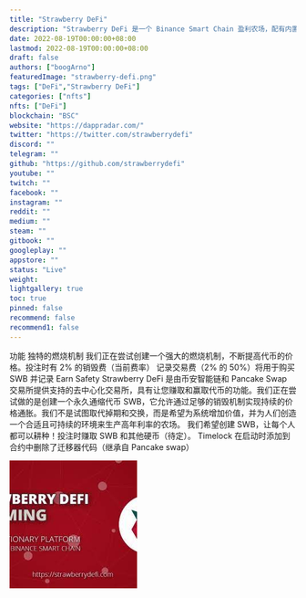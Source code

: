 ```yaml
---
title: "Strawberry DeFi"
description: "Strawberry DeFi 是一个 Binance Smart Chain 盈利农场，配有内置写入引擎的高级加密地图。"
date: 2022-08-19T00:00:00+08:00
lastmod: 2022-08-19T00:00:00+08:00
draft: false
authors: ["boogArno"]
featuredImage: "strawberry-defi.png"
tags: ["DeFi","Strawberry DeFi"]
categories: ["nfts"]
nfts: ["DeFi"]
blockchain: "BSC"
website: "https://dappradar.com/"
twitter: "https://twitter.com/strawberrydefi"
discord: ""
telegram: ""
github: "https://github.com/strawberrydefi"
youtube: ""
twitch: ""
facebook: ""
instagram: ""
reddit: ""
medium: ""
steam: ""
gitbook: ""
googleplay: ""
appstore: ""
status: "Live"
weight: 
lightgallery: true
toc: true
pinned: false
recommend: false
recommend1: false
---
```

功能 独特的燃烧机制 我们正在尝试创建一个强大的燃烧机制，不断提高代币的价格。投注时有 2% 的销毁费（当前费率） 记录交易费（2% 的 50%）将用于购买 SWB 并记录 Earn Safety
Strawberry DeFi 是由币安智能链和 Pancake Swap 交易所提供支持的去中心化交易所，具有让您赚取和赢取代币的功能。我们正在尝试做的是创建一个永久通缩代币 SWB，它允许通过足够的销毁机制实现持续的价格通胀。我们不是试图取代掉期和交换，而是希望为系统增加价值，并为人们创造一个合适且可持续的环境来生产高年利率的农场。
我们希望创建 SWB，让每个人都可以耕种！投注时赚取 SWB 和其他硬币（待定）。
Timelock 在启动时添加到合约中删除了迁移器代码（继承自 Pancake swap）

![下载](下载.jpg)